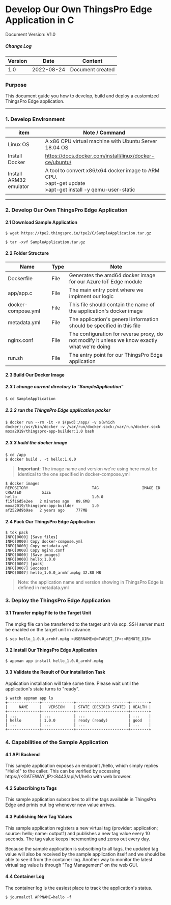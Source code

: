 # Develop Our Own ThingsPro Edge Application in C

Document Version: V1.0

##### Change Log

| Version | Date       | Content                        |
| ------- | ---------- | ------------------------------ |
| 1.0     | 2022-08-24 | Document created               |

### Purpose

This document guide you how to develop, build and deploy a customized ThingsPro Edge application.

------

### 1. Develop Environment

| item                   | Note / Command                                               |
| ---------------------- | ------------------------------------------------------------ |
| Linux OS               | A x86 CPU virtual machine with Ubuntu Server 18.04 OS        |
| Install Docker         | https://docs.docker.com/install/linux/docker-ce/ubuntu/      |
| Install ARM32 emulator | A tool to convert x86/x64 docker image to ARM CPU. <br />>apt-get update<br />>apt-get install -y qemu-user-static |

------

### 2. Develop Our Own ThingsPro Edge Application

#### 2.1 Download Sample Application

```
$ wget https://tpe2.thingspro.io/tpe2/C/SampleApplication.tar.gz

$ tar -xvf SampleApplication.tar.gz
```

#### 2.2 Folder Structure

| Name                | Type | Note                                                                                         |
| ------------------- | ---- | -------------------------------------------------------------------------------------------- |
| Dockerfile          | File | Generates the amd64 docker image for our Azure IoT Edge module                               |
| app/app.c           | File | The main entry point where we implment our logic                                             |
| docker-compose.yml  | File | This file should contain the name of the application's docker image                          |
| metadata.yml        | File | The application's general information should be specified in this file                       |
| nginx.conf          | File | The configuration for reverse proxy, do not modify it unless we know exactly what we're doing|
| run.sh              | File | The entry point for our ThingsPro Edge application                                           |

#### 2.3 Build Our Docker Image

##### 2.3.1 change current directory to "SampleApplication"

```
$ cd SampleApplication
```

##### 2.3.2 run the ThingsPro Edge application packer

```
$ docker run --rm -it -v $(pwd):/app/ -v $(which docker):/usr/bin/docker -v /var/run/docker.sock:/var/run/docker.sock moxa2019/thingspro-app-builder:1.0 bash
```

##### 2.3.3 build the docker image

```
$ cd /app
$ docker build . -t hello:1.0.0
```

> **Important**: The image name and version we're using here must be identical to the one specified in docker-compose.yml

```
$ docker images
REPOSITORY                            TAG                   IMAGE ID       CREATED         SIZE
hello                                 1.0.0                 f15f16d5e2ee   2 minutes ago   89.6MB
moxa2019/thingspro-app-builder        1.0                   af2529d9b9ae   2 years ago     777MB
```


#### 2.4 Pack Our ThingsPro Edge Application

```
$ tdk pack
INFO[0000] [Save files]
INFO[0000] Copy docker-compose.yml
INFO[0000] Copy metadata.yml
INFO[0000] Copy nginx.conf
INFO[0000] [Save images]
INFO[0000] hello:1.0.0
INFO[0007] [pack]
INFO[0007] Success!
INFO[0007] hello_1.0.0_armhf.mpkg 32.88 MB
```

> Note: the application name and version showing in ThingsPro Edge is defined in metadata.yml

### 3. Deploy the ThingsPro Edge Application


#### 3.1 Transfer mpkg File to the Target Unit

The mpkg file can be transferred to the target unit via scp. SSH server must be enabled on the target unit in advance.

```
$ scp hello_1.0.0_armhf.mpkg <USERNAME>@<TARGET_IP>:<REMOTE_DIR>
```

#### 3.2 Install Our ThingsPro Edge Application

```
$ appman app install hello_1.0.0_armhf.mpkg
```

#### 3.3 Validate the Result of Our Installation Task

Application installation will take some time. Please wait until the application's state turns to "ready".

```
$ watch appman app ls
+--------------+--------------+-----------------------+--------+
|     NAME     |   VERSION    | STATE (DESIRED STATE) | HEALTH |
+--------------+--------------+-----------------------+--------+
| ...          | ...          | ...                   | ...    |
| hello        | 1.0.0        | ready (ready)         | good   |
| ...          | ...          | ...                   | ...    |
+--------------+--------------+-----------------------+--------+
```

### 4. Capabilities of the Sample Application

#### 4.1 API Backend

This sample application exposes an endpoint /hello, which simply replies "Hello!" to the caller. This can be verified by accessing https://<GATEWAY_IP>:8443/api/v1/hello with web browser.

#### 4.2 Subscribing to Tags

This sample application subscribes to all the tags available in ThingsPro Edge and prints out log whenever new value arrives.

#### 4.3 Publishing New Tag Values

This sample application registers a new virtual tag (provider: application; source: hello; name: output1) and publishes a new tag value every 10 seconds. The tag value keeps incrementing and zeros out every day. 

Because the sample application is subscibing to all tags, the updated tag value will also be received by the sample application itself and we should be able to see it from the container log. Another way to monitor the latest virtual tag value is through "Tag Management" on the web GUI.

#### 4.4 Container Log

The container log is the easiest place to track the application's status.

```
$ journalctl APPNAME=hello -f
```

